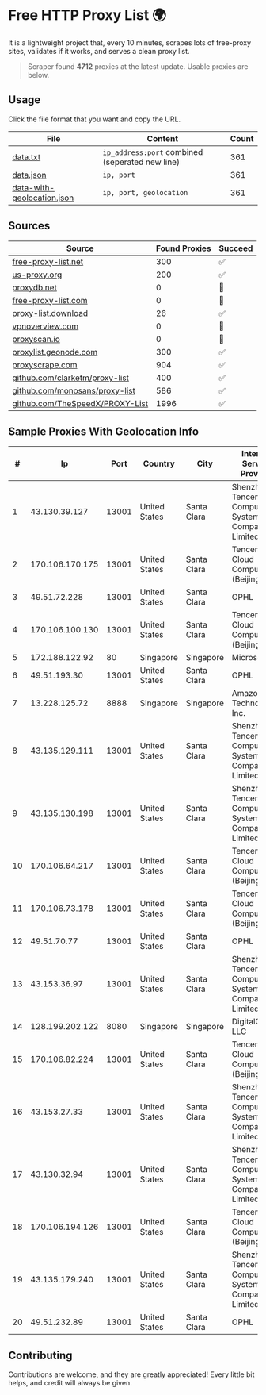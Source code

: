 
# Free HTTP Proxy List 🌍

It is a lightweight project that, every 10 minutes, scrapes lots of free-proxy sites, validates if it works, and serves a clean proxy list.


> Scraper found **4712** proxies at the latest update. Usable proxies are below.

## Usage

Click the file format that you want and copy the URL.


|File|Content|Count|
|----|-------|-----|
|[data.txt](https://raw.githubusercontent.com/themiralay/Proxy-List-World/master/data.txt)|`ip_address:port` combined (seperated new line)|361|
|[data.json](https://raw.githubusercontent.com/themiralay/Proxy-List-World/master/data.json)|`ip, port`|361|
|[data-with-geolocation.json](https://raw.githubusercontent.com/themiralay/Proxy-List-World/master/data-with-geolocation.json)|`ip, port, geolocation`|361|

## Sources

|Source|Found Proxies|Succeed|
|------|-------------|-------|
|[free-proxy-list.net](https://free-proxy-list.net)|300|✅|
|[us-proxy.org](https://www.us-proxy.org)|200|✅|
|[proxydb.net](http://proxydb.net)|0|🚫|
|[free-proxy-list.com](https://free-proxy-list.com/?page=&port=&type%5B%5D=http&type%5B%5D=https&up_time=0&search=Search)|0|🚫|
|[proxy-list.download](https://www.proxy-list.download/HTTP)|26|✅|
|[vpnoverview.com](https://vpnoverview.com/privacy/anonymous-browsing/free-proxy-servers)|0|🚫|
|[proxyscan.io](https://www.proxyscan.io)|0|🚫|
|[proxylist.geonode.com](https://proxylist.geonode.com/api/proxy-list?limit=300&page=1&sort_by=lastChecked&sort_type=desc&protocols=http,https)|300|✅|
|[proxyscrape.com](https://api.proxyscrape.com/v2/?request=displayproxies&protocol=http&timeout=10000&country=all&ssl=all&anonymity=all)|904|✅|
|[github.com/clarketm/proxy-list](https://raw.githubusercontent.com/clarketm/proxy-list/master/proxy-list-raw.txt)|400|✅|
|[github.com/monosans/proxy-list](https://raw.githubusercontent.com/monosans/proxy-list/main/proxies/http.txt)|586|✅|
|[github.com/TheSpeedX/PROXY-List](https://raw.githubusercontent.com/TheSpeedX/PROXY-List/master/http.txt)|1996|✅|


## Sample Proxies With Geolocation Info

|#|Ip|Port|Country|City|Internet Service Provider|
|-|--|----|-------|----|-------------------------|
|1|43.130.39.127|13001|United States|Santa Clara|Shenzhen Tencent Computer Systems Company Limited|
|2|170.106.170.175|13001|United States|Santa Clara|Tencent Cloud Computing (Beijing) Co|
|3|49.51.72.228|13001|United States|Santa Clara|OPHL|
|4|170.106.100.130|13001|United States|Santa Clara|Tencent Cloud Computing (Beijing) Co|
|5|172.188.122.92|80|Singapore|Singapore|Microsoft|
|6|49.51.193.30|13001|United States|Santa Clara|OPHL|
|7|13.228.125.72|8888|Singapore|Singapore|Amazon Technologies Inc.|
|8|43.135.129.111|13001|United States|Santa Clara|Shenzhen Tencent Computer Systems Company Limited|
|9|43.135.130.198|13001|United States|Santa Clara|Shenzhen Tencent Computer Systems Company Limited|
|10|170.106.64.217|13001|United States|Santa Clara|Tencent Cloud Computing (Beijing) Co|
|11|170.106.73.178|13001|United States|Santa Clara|Tencent Cloud Computing (Beijing) Co|
|12|49.51.70.77|13001|United States|Santa Clara|OPHL|
|13|43.153.36.97|13001|United States|Santa Clara|Shenzhen Tencent Computer Systems Company Limited|
|14|128.199.202.122|8080|Singapore|Singapore|DigitalOcean, LLC|
|15|170.106.82.224|13001|United States|Santa Clara|Tencent Cloud Computing (Beijing) Co|
|16|43.153.27.33|13001|United States|Santa Clara|Shenzhen Tencent Computer Systems Company Limited|
|17|43.130.32.94|13001|United States|Santa Clara|Shenzhen Tencent Computer Systems Company Limited|
|18|170.106.194.126|13001|United States|Santa Clara|Tencent Cloud Computing (Beijing) Co|
|19|43.135.179.240|13001|United States|Santa Clara|Shenzhen Tencent Computer Systems Company Limited|
|20|49.51.232.89|13001|United States|Santa Clara|OPHL|



## Contributing

Contributions are welcome, and they are greatly appreciated! Every
little bit helps, and credit will always be given.

